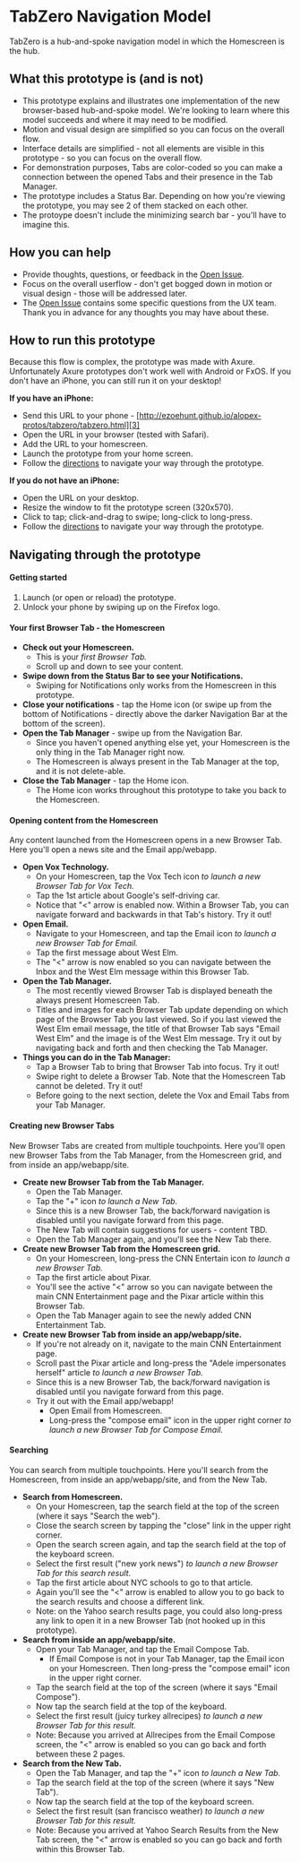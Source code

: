 # TabZero Navigation Model

TabZero is a hub-and-spoke navigation model in which the Homescreen is the hub.


## What this prototype is (and is not)
* This prototype explains and illustrates one implementation of the new browser-based hub-and-spoke model. We're looking to learn where this model succeeds and where it may need to be modified.
* Motion and visual design are simplified so you can focus on the overall flow.
* Interface details are simplified - not all elements are visible in this prototype - so you can focus on the overall flow.
* For demonstration purposes, Tabs are color-coded so you can make a connection between the opened Tabs and their presence in the Tab Manager.
* The prototype includes a Status Bar. Depending on how you're viewing the prototype, you may see 2 of them stacked on each other.
* The protoype doesn't include the minimizing search bar - you'll have to imagine this.


## How you can help
* Provide thoughts, questions, or feedback in the [Open Issue][2].
* Focus on the overall userflow - don't get bogged down in motion or visual design - those will be addressed later.
* The [Open Issue][2] contains some specific questions from the UX team. Thank you in advance for any thoughts you may have about these. 


## How to run this prototype
Because this flow is complex, the prototype was made with Axure. Unfortunately Axure prototypes don't work well with Android or FxOS. If you don't have an iPhone, you can still run it on your desktop!

**If you have an iPhone:**
  * Send this URL to your phone - [http://ezoehunt.github.io/alopex-protos/tabzero/tabzero.html][3]
  * Open the URL in your browser (tested with Safari).
  * Add the URL to your homescreen.
  * Launch the prototype from your home screen.
  * Follow the <a href="#directions">directions</a> to navigate your way through the prototype.

**If you do not have an iPhone:** 
  * Open the URL on your desktop.
  * Resize the window to fit the prototype screen (320x570).
  * Click to tap; click-and-drag to swipe; long-click to long-press.
  * Follow the <a href="#directions">directions</a> to navigate your way through the prototype. 


## <a name="directions"></a>Navigating through the prototype

#### Getting started
1. Launch (or open or reload) the prototype.
2. Unlock your phone by swiping up on the Firefox logo.


#### Your first Browser Tab - the Homescreen
* **Check out your Homescreen.**
  * This is your *first Browser Tab.*
  * Scroll up and down to see your content.
* **Swipe down from the Status Bar to see your Notifications.**
  * Swiping for Notifications only works from the Homescreen in this prototype.
* **Close your notifications** - tap the Home icon (or swipe up from the bottom of Notifications - directly above the darker Navigation Bar at the bottom of the screen).
* **Open the Tab Manager** - swipe up from the Navigation Bar. 
  * Since you haven't opened anything else yet, your Homescreen is the only thing in the Tab Manager right now.
  * The Homescreen is always present in the Tab Manager at the top, and it is not delete-able.
* **Close the Tab Manager** - tap the Home icon.
  * The Home icon works throughout this prototype to take you back to the Homescreen.


#### Opening content from the Homescreen

Any content launched from the Homescreen opens in a new Browser Tab. Here you'll open a news site and the Email app/webapp.

* **Open Vox Technology.**
  * On your Homescreen, tap the Vox Tech icon *to launch a new Browser Tab for Vox Tech.*
  * Tap the 1st article about Google's self-driving car. 
  * Notice that "<" arrow is enabled now. Within a Browser Tab, you can navigate forward and backwards in that Tab's history. Try it out!
* **Open Email.**
  * Navigate to your Homescreen, and tap the Email icon *to launch a new Browser Tab for Email.*
  * Tap the first message about West Elm. 
  * The "<" arrow is now enabled so you can navigate between the Inbox and the West Elm message within this Browser Tab.
* **Open the Tab Manager.**
  * The most recently viewed Browser Tab is displayed beneath the always present Homescreen Tab.
  * Titles and images for each Browser Tab update depending on which page of the Browser Tab you last viewed. So if you last viewed the West Elm email message, the title of that Browser Tab says "Email West Elm" and the image is of the West Elm message. Try it out by navigating back and forth and then checking the Tab Manager.
* **Things you can do in the Tab Manager:**
  * Tap a Browser Tab to bring that Browser Tab into focus. Try it out!
  * Swipe right to delete a Browser Tab. Note that the Homescreen Tab cannot be deleted. Try it out!
  * Before going to the next section, delete the Vox and Email Tabs from your Tab Manager.


#### Creating new Browser Tabs

New Browser Tabs are created from multiple touchpoints. Here you'll open new Browser Tabs from the Tab Manager, from the Homescreen grid, and from inside an app/webapp/site.

* **Create new Browser Tab from the Tab Manager.**
  * Open the Tab Manager. 
  * Tap the "+" icon *to launch a New Tab.*
  * Since this is a new Browser Tab, the back/forward navigation is disabled until you navigate forward from this page.
  * The New Tab will contain suggestions for users - content TBD.
  * Open the Tab Manager again, and you'll see the New Tab there.
* **Create new Browser Tab from the Homescreen grid.**
  * On your Homescreen, long-press the CNN Entertain icon *to launch a new Browser Tab.*
  * Tap the first article about Pixar. 
  * You'll see the active "<" arrow so you can navigate between the main CNN Entertainment page and the Pixar article within this Browser Tab.
  * Open the Tab Manager again to see the newly added CNN Entertainment Tab.
* **Create new Browser Tab from inside an app/webapp/site.**
  * If you're not already on it, navigate to the main CNN Entertainment page.
  * Scroll past the Pixar article and long-press the "Adele impersonates herself" article *to launch a new Browser Tab.* 
  * Since this is a new Browser Tab, the back/forward navigation is disabled until you navigate forward from this page.
  * Try it out with the Email app/webapp! 
    * Open Email from Homescreen.
    * Long-press the "compose email" icon in the upper right corner *to launch a new Browser Tab for Compose Email.*


#### Searching

You can search from multiple touchpoints. Here you'll search from the Homescreen, from inside an app/webapp/site, and from the New Tab.

* **Search from Homescreen.**
  * On your Homescreen, tap the search field at the top of the screen (where it says "Search the web").
  * Close the search screen by tapping the "close" link in the upper right corner.
  * Open the search screen again, and tap the search field at the top of the keyboard screen. 
  * Select the first result ("new york news") *to launch a new Browser Tab for this search result.*
  * Tap the first article about NYC schools to go to that article. 
  * Again you'll see the "<" arrow is enabled to allow you to go back to the search results and choose a different link. 
  * Note: on the Yahoo search results page, you could also long-press any link to open it in a new Browser Tab (not hooked up in this prototype).
* **Search from inside an app/webapp/site.**
  * Open your Tab Manager, and tap the Email Compose Tab.
    * If Email Compose is not in your Tab Manager, tap the Email icon on your Homescreen. Then long-press the "compose email" icon in the upper right corner.
  * Tap the search field at the top of the screen (where it says "Email Compose").
  * Now tap the search field at the top of the keyboard.
  * Select the first result (juicy turkey allrecipes) *to launch a new Browser Tab for this result.*
  * Note: Because you arrived at Allrecipes from the Email Compose screen, the "<" arrow is enabled so you can go back and forth between these 2 pages.
* **Search from the New Tab.**
  * Open the Tab Manager, and tap the "+" icon *to launch a New Tab.*
  * Tap the search field at the top of the screen (where it says "New Tab").
  * Now tap the search field at the top of the keyboard screen.
  * Select the first result (san francisco weather) *to launch a new Browser Tab for this result.*
  * Note: Because you arrived at Yahoo Search Results from the New Tab screen, the "<" arrow is enabled so you can go back and forth within this Browser Tab.



[2]: linkgoeshere
[3]: http://ezoehunt.github.io/alopex-protos/tabzero/tabzero.html
